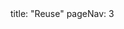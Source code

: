 <frontmatter>
title: "Reuse"
pageNav: 3
</frontmatter>

<include src="container-inPage-asFlat.md" boilerplate />
